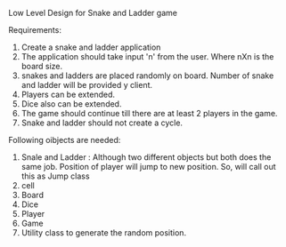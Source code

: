 Low Level Design for Snake and Ladder game

Requirements:
1. Create a snake and ladder application
2. The application should take input 'n' from the user. Where nXn is the board size.
3. snakes and ladders are placed randomly on board. Number of snake and ladder will be provided y client.
4. Players can be extended.
5. Dice also can be extended.
6. The game should continue till there are at least 2 players in the game.
7. Snake and ladder should not create a cycle.

Following oibjects are needed:
1. Snale and Ladder : Although two different objects but both does the same job. Position of player will jump to new position. So, will call out this as Jump class
2. cell
3. Board
4. Dice
5. Player
6. Game
7. Utility class to generate the random position.
